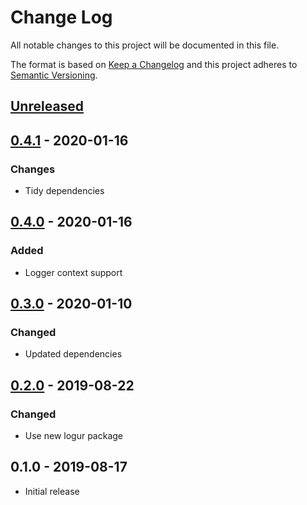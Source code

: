 # Change Log


All notable changes to this project will be documented in this file.

The format is based on [Keep a Changelog](http://keepachangelog.com/en/1.0.0/)
and this project adheres to [Semantic Versioning](http://semver.org/spec/v2.0.0.html).


## [Unreleased]


## [0.4.1] - 2020-01-16

### Changes

- Tidy dependencies


## [0.4.0] - 2020-01-16

### Added

- Logger context support


## [0.3.0] - 2020-01-10

### Changed

- Updated dependencies


## [0.2.0] - 2019-08-22

### Changed

- Use new logur package


## 0.1.0 - 2019-08-17

- Initial release


[Unreleased]: https://github.com/logur/adapter-logrus/compare/v0.4.1...HEAD
[0.4.1]: https://github.com/logur/adapter-logrus/compare/v0.4.0...v0.4.1
[0.4.0]: https://github.com/logur/adapter-logrus/compare/v0.3.0...v0.4.0
[0.3.0]: https://github.com/logur/adapter-logrus/compare/v0.2.0...v0.3.0
[0.2.0]: https://github.com/logur/adapter-logrus/compare/v0.1.0...v0.2.0
